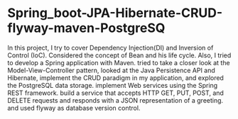 # Spring_boot-JPA-Hibernate-CRUD-flyway-maven-PostgreSQ
 In this project, I try to cover Dependency Injection(DI) and Inversion of Control (IoC). Considered the concept of Bean and his life cycle. Also, I tried to develop a Spring application with Maven. tried to take a closer look at the Model-View-Controller pattern, looked at the Java Persistence API and Hibernate, implement the CRUD paradigm in my application, and explored the PostgreSQL data storage. implement Web services using the Spring REST framework. build a service that accepts HTTP GET, PUT, POST, and DELETE requests and responds with a JSON representation of a greeting. and used flyway as database version control. 

